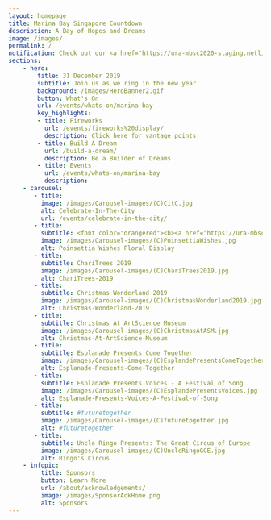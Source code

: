 ```yaml
---
layout: homepage
title: Marina Bay Singapore Countdown
description: A Bay of Hopes and Dreams
image: /images/
permalink: /
notification: Check out our <a href="https://ura-mbsc2020-staging.netlify.com/events/whats-on/marina-bay">Events</a> Page for more details 
sections:
    - hero:
        title: 31 December 2019
        subtitle: Join us as we ring in the new year
        background: /images/HeroBanner2.gif
        button: What's On
        url: /events/whats-on/marina-bay
        key_highlights:
        - title: Fireworks 
          url: /events/fireworks%20display/
          description: Click here for vantage points
        - title: Build A Dream
          url: /build-a-dream/
          description: Be a Builder of Dreams
        - title: Events 
          url: /events/whats-on/marina-bay
          description:        
    - carousel:
       - title:  
         image: /images/Carousel-images/(C)CitC.jpg
         alt: Celebrate-In-The-City
         url: /events/celebrate-in-the-city/
       - title: 
         subtitle: <font color="orangered"><b><a href="https://ura-mbsc2020-staging.netlify.com/events/whats-on/marina-bay">Poinsettia Wishes Floral Display</a></b></font>
         image: /images/Carousel-images/(C)PoinsettiaWishes.jpg
         alt: Poinsettia Wishes Floral Display
       - title: 
         subtitle: ChariTrees 2019
         image: /images/Carousel-images/(C)ChariTrees2019.jpg
         alt: ChariTrees-2019
       - title: 
         subtitle: Christmas Wonderland 2019 
         image: /images/Carousel-images/(C)ChristmasWonderland2019.jpg
         alt: Christmas-Wonderland-2019
       - title: 
         subtitle: Christmas At ArtScience Museum 
         image: /images/Carousel-images/(C)ChristmasAtASM.jpg
         alt: Christmas-At-ArtScience-Museum
       - title: 
         subtitle: Esplanade Presents Come Together 
         image: /images/Carousel-images/(C)EsplandePresentsComeTogether.jpg
         alt: Esplanade-Presents-Come-Together
       - title: 
         subtitle: Esplanade Presents Voices - A Festival of Song 
         image: /images/Carousel-images/(C)EsplandePresentsVoices.jpg
         alt: Esplanade-Presents-Voices-A-Festival-of-Song
       - title: 
         subtitle: #futuretogether 
         image: /images/Carousel-images/(C)futuretogether.jpg
         alt: #futuretogether
       - title: 
         subtitle: Uncle Ringo Presents: The Great Circus of Europe 
         image: /images/Carousel-images/(C)UncleRingoGCE.jpg
         alt: Ringo's Circus
    - infopic:
         title: Sponsors
         button: Learn More
         url: /about/acknowledgements/
         image: /images/SponsorAckHome.png
         alt: Sponsors  
---
```

